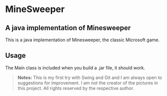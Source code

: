 MineSweeper
===========

A java implementation of Minesweeper
--------------

This is a java implementation of Minesweeper, the classic Microsoft game.

Usage
--------------
The Main class is included when you build a .jar file, it should work.

>**Notes:** 
>This is my first try with Swing and Git and I am always open to suggestions for improvement.
>I am not the creator of the pictures in this project. All rights reserved by the respective author.
